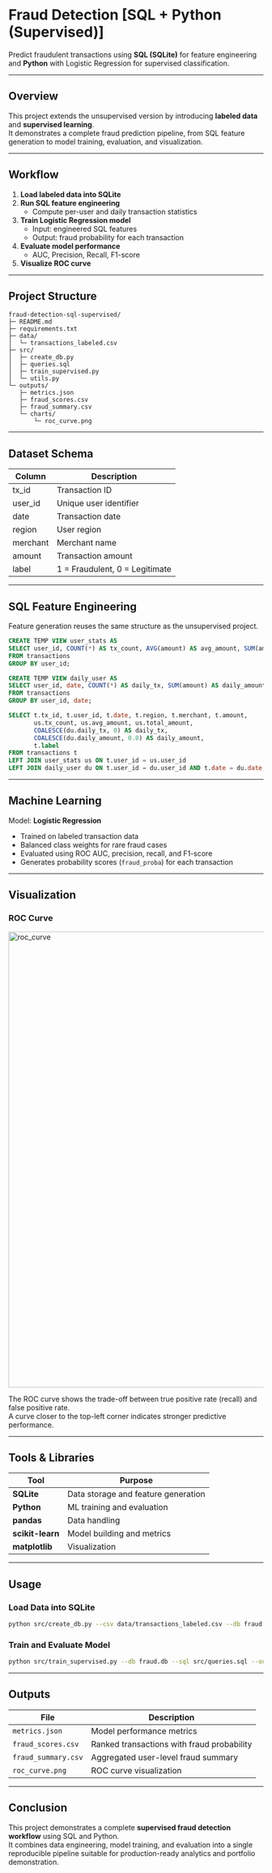 # Fraud Detection [SQL + Python (Supervised)]

Predict fraudulent transactions using **SQL (SQLite)** for feature engineering and **Python** with Logistic Regression for supervised classification.

---

## Overview

This project extends the unsupervised version by introducing **labeled data** and **supervised learning**.  
It demonstrates a complete fraud prediction pipeline, from SQL feature generation to model training, evaluation, and visualization.

---

## Workflow

1. **Load labeled data into SQLite**
2. **Run SQL feature engineering**
   - Compute per-user and daily transaction statistics
3. **Train Logistic Regression model**
   - Input: engineered SQL features
   - Output: fraud probability for each transaction
4. **Evaluate model performance**
   - AUC, Precision, Recall, F1-score
5. **Visualize ROC curve**

---

## Project Structure

```
fraud-detection-sql-supervised/
├─ README.md
├─ requirements.txt
├─ data/
│  └─ transactions_labeled.csv
├─ src/
│  ├─ create_db.py
│  ├─ queries.sql
│  ├─ train_supervised.py
│  └─ utils.py
└─ outputs/
   ├─ metrics.json
   ├─ fraud_scores.csv
   ├─ fraud_summary.csv
   └─ charts/
       └─ roc_curve.png
```

---

## Dataset Schema

| Column | Description |
|---------|--------------|
| tx_id | Transaction ID |
| user_id | Unique user identifier |
| date | Transaction date |
| region | User region |
| merchant | Merchant name |
| amount | Transaction amount |
| label | 1 = Fraudulent, 0 = Legitimate |

---

## SQL Feature Engineering

Feature generation reuses the same structure as the unsupervised project.

```sql
CREATE TEMP VIEW user_stats AS
SELECT user_id, COUNT(*) AS tx_count, AVG(amount) AS avg_amount, SUM(amount) AS total_amount
FROM transactions
GROUP BY user_id;

CREATE TEMP VIEW daily_user AS
SELECT user_id, date, COUNT(*) AS daily_tx, SUM(amount) AS daily_amount
FROM transactions
GROUP BY user_id, date;

SELECT t.tx_id, t.user_id, t.date, t.region, t.merchant, t.amount,
       us.tx_count, us.avg_amount, us.total_amount,
       COALESCE(du.daily_tx, 0) AS daily_tx,
       COALESCE(du.daily_amount, 0.0) AS daily_amount,
       t.label
FROM transactions t
LEFT JOIN user_stats us ON t.user_id = us.user_id
LEFT JOIN daily_user du ON t.user_id = du.user_id AND t.date = du.date;
```

---

## Machine Learning

Model: **Logistic Regression**

- Trained on labeled transaction data  
- Balanced class weights for rare fraud cases  
- Evaluated using ROC AUC, precision, recall, and F1-score  
- Generates probability scores (`fraud_proba`) for each transaction

---

## Visualization

### ROC Curve
<img width="900" height="900" alt="roc_curve" src="https://github.com/user-attachments/assets/db3669b0-0372-47d8-a3bf-08584dd9e94b" />

The ROC curve shows the trade-off between true positive rate (recall) and false positive rate.  
A curve closer to the top-left corner indicates stronger predictive performance.

---

## Tools & Libraries

| Tool | Purpose |
|------|----------|
| **SQLite** | Data storage and feature generation |
| **Python** | ML training and evaluation |
| **pandas** | Data handling |
| **scikit-learn** | Model building and metrics |
| **matplotlib** | Visualization |

---

## Usage

### Load Data into SQLite
```bash
python src/create_db.py --csv data/transactions_labeled.csv --db fraud.db
```

### Train and Evaluate Model
```bash
python src/train_supervised.py --db fraud.db --sql src/queries.sql --outdir outputs
```

---

## Outputs

| File | Description |
|------|--------------|
| `metrics.json` | Model performance metrics |
| `fraud_scores.csv` | Ranked transactions with fraud probability |
| `fraud_summary.csv` | Aggregated user-level fraud summary |
| `roc_curve.png` | ROC curve visualization |

---

## Conclusion

This project demonstrates a complete **supervised fraud detection workflow** using SQL and Python.  
It combines data engineering, model training, and evaluation into a single reproducible pipeline suitable for production-ready analytics and portfolio demonstration.

